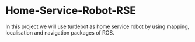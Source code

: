 # Home-Service-Robot-RSE
In this project we will use turtlebot as home service robot by using mapping, localisation and navigation packages of ROS.
